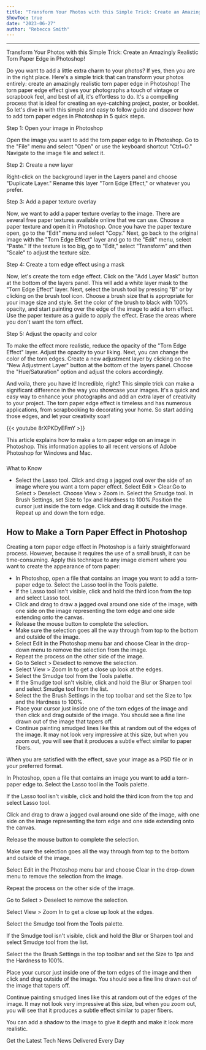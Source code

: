 ```yaml
---
title: "Transform Your Photos with this Simple Trick: Create an Amazingly Realistic Torn Paper Edge in Photoshop!"
ShowToc: true 
date: "2023-06-27"
author: "Rebecca Smith"
---
```

*****
Transform Your Photos with this Simple Trick: Create an Amazingly Realistic Torn Paper Edge in Photoshop!

Do you want to add a little extra charm to your photos? If yes, then you are in the right place. Here's a simple trick that can transform your photos entirely: create an amazingly realistic torn paper edge in Photoshop! The torn paper edge effect gives your photographs a touch of vintage or scrapbook feel, and best of all, it's effortless to do. It's a compelling process that is ideal for creating an eye-catching project, poster, or booklet. So let's dive in with this simple and easy to follow guide and discover how to add torn paper edges in Photoshop in 5 quick steps.

Step 1: Open your image in Photoshop

Open the image you want to add the torn paper edge to in Photoshop. Go to the "File" menu and select "Open" or use the keyboard shortcut "Ctrl+O." Navigate to the image file and select it.

Step 2: Create a new layer

Right-click on the background layer in the Layers panel and choose "Duplicate Layer." Rename this layer "Torn Edge Effect," or whatever you prefer.

Step 3: Add a paper texture overlay

Now, we want to add a paper texture overlay to the image. There are several free paper textures available online that we can use. Choose a paper texture and open it in Photoshop. Once you have the paper texture open, go to the "Edit" menu and select "Copy." Next, go back to the original image with the "Torn Edge Effect" layer and go to the "Edit" menu, select "Paste." If the texture is too big, go to "Edit," select "Transform" and then "Scale" to adjust the texture size.

Step 4: Create a torn edge effect using a mask

Now, let's create the torn edge effect. Click on the "Add Layer Mask" button at the bottom of the layers panel. This will add a white layer mask to the "Torn Edge Effect" layer. Next, select the brush tool by pressing "B" or by clicking on the brush tool icon. Choose a brush size that is appropriate for your image size and style. Set the color of the brush to black with 100% opacity, and start painting over the edge of the image to add a torn effect. Use the paper texture as a guide to apply the effect. Erase the areas where you don't want the torn effect.

Step 5: Adjust the opacity and color

To make the effect more realistic, reduce the opacity of the "Torn Edge Effect" layer. Adjust the opacity to your liking. Next, you can change the color of the torn edges. Create a new adjustment layer by clicking on the "New Adjustment Layer" button at the bottom of the layers panel. Choose the "Hue/Saturation" option and adjust the colors accordingly.

And voila, there you have it! Incredible, right? This simple trick can make a significant difference in the way you showcase your images. It's a quick and easy way to enhance your photographs and add an extra layer of creativity to your project. The torn paper edge effect is timeless and has numerous applications, from scrapbooking to decorating your home. So start adding those edges, and let your creativity soar!

{{< youtube 8rXPKDyEFmY >}} 




This article explains how to make a torn paper edge on an image in Photoshop. This information applies to all recent versions of Adobe Photoshop for Windows and Mac.

 
### 
What to Know
 
- Select the Lasso tool. Click and drag a jagged oval over the side of an image where you want a torn paper effect. Select Edit > Clear.Go to Select > Deselect. Choose View > Zoom in. Select the Smudge tool. In Brush Settings, set Size to 1px and Hardness to 100%.Position the cursor just inside the torn edge. Click and drag it outside the image. Repeat up and down the torn edge.

 
##   How to Make a Torn Paper Effect in Photoshop  
 

Creating a torn paper edge effect in Photoshop is a fairly straightforward process. However, because it requires the use of a small brush, it can be time-consuming. Apply this technique to any image element where you want to create the appearance of torn paper:

 
- In Photoshop, open a file that contains an image you want to add a torn-paper edge to. Select the Lasso tool in the Tools palette.
 - If the Lasso tool isn't visible, click and hold the third icon from the top and select Lasso tool.
 - Click and drag to draw a jagged oval around one side of the image, with one side on the image representing the torn edge and one side extending onto the canvas.
 - Release the mouse button to complete the selection.
 - Make sure the selection goes all the way through from top to the bottom and outside of the image.
 - Select ​Edit in the Photoshop menu bar and choose Clear in the drop-down menu to remove the selection from the image.
 - Repeat the process on the other side of the image.
 - Go to Select > Deselect to remove the selection.
 - Select View > Zoom In to get a close up look at the edges.
 - Select the Smudge tool from the Tools palette.
 - If the Smudge tool isn't visible, click and hold the Blur or Sharpen tool and select Smudge tool from the list.
 - Select the the Brush Settings in the top toolbar and set the Size to 1px and the Hardness to 100%.
 - Place your cursor just inside one of the torn edges of the image and then click and drag outside of the image. You should see a fine line drawn out of the image that tapers off.
 - Continue painting smudged lines like this at random out of the edges of the image. It may not look very impressive at this size, but when you zoom out, you will see that it produces a subtle effect similar to paper fibers.

 

When you are satisfied with the effect, save your image as a PSD file or in your preferred format.

 

In Photoshop, open a file that contains an image you want to add a torn-paper edge to. Select the Lasso tool in the Tools palette.

 
If the Lasso tool isn't visible, click and hold the third icon from the top and select Lasso tool.
 

Click and drag to draw a jagged oval around one side of the image, with one side on the image representing the torn edge and one side extending onto the canvas.

 

Release the mouse button to complete the selection.

 
Make sure the selection goes all the way through from top to the bottom and outside of the image.
 

Select ​Edit in the Photoshop menu bar and choose Clear in the drop-down menu to remove the selection from the image.

 

Repeat the process on the other side of the image.

 

Go to Select > Deselect to remove the selection.

 

Select View > Zoom In to get a close up look at the edges.

 

Select the Smudge tool from the Tools palette.

 
If the Smudge tool isn't visible, click and hold the Blur or Sharpen tool and select Smudge tool from the list.
 

Select the the Brush Settings in the top toolbar and set the Size to 1px and the Hardness to 100%.

 

Place your cursor just inside one of the torn edges of the image and then click and drag outside of the image. You should see a fine line drawn out of the image that tapers off.

 

Continue painting smudged lines like this at random out of the edges of the image. It may not look very impressive at this size, but when you zoom out, you will see that it produces a subtle effect similar to paper fibers.

 
You can add a shadow to the image to give it depth and make it look more realistic.
 

Get the Latest Tech News Delivered Every Day




